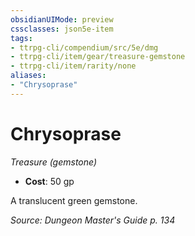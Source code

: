 ```yaml
---
obsidianUIMode: preview
cssclasses: json5e-item
tags:
- ttrpg-cli/compendium/src/5e/dmg
- ttrpg-cli/item/gear/treasure-gemstone
- ttrpg-cli/item/rarity/none
aliases: 
- "Chrysoprase"
---
```

# Chrysoprase
*Treasure (gemstone)*  


- **Cost**: 50 gp

A translucent green gemstone.

*Source: Dungeon Master's Guide p. 134*